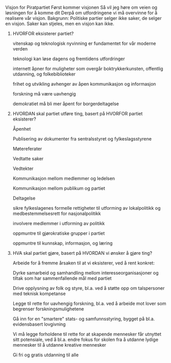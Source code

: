 Visjon for Piratpartiet
Først kommer visjonen
Så vil jeg høre om veien og løsningen for å komme dit
Derpå om utfordringene vi må overvinne for å realisere vår visjon.
Bakgrunn:
Politiske partier selger ikke saker, de selger en visjon.
Saker kan stjeles, men en visjon kan ikke. 
1. HVORFOR eksisterer partiet?

    vitenskap og teknologisk nyvinning er fundamentet for vår moderne verden 

    teknologi kan løse dagens og fremtidens utfordringer

    internett åpner for muligheter som overgår boktrykkerkunsten, offentlig utdanning, og folkebiblioteker

    frihet og utvikling avhenger av åpen kommunikasjon og informasjon

    forskning må være uavhengig

    demokratiet må bli mer åpent for borgerdeltagelse

2. HVORDAN skal partiet utføre ting, basert på HVORFOR partiet eksisterer?

    Åpenhet 

    Publisering av dokumenter fra sentralsstyret og fylkeslagsstyrene

    Møtereferater

    Vedtatte saker

    Vedtekter

    Kommunikasjon mellom medlemmer og ledelsen

    Kommunikasjon mellom publikum og partiet

    Deltagelse

    sikre fylkeslagenes formelle rettigheter til utforming av lokalpolitikk og medbestemmelsesrett for nasjonalpolitikk 

    involvere medlemmer i utforming av politikk

    oppmuntre til gjørokratiske grupper i partiet

    oppmuntre til kunnskap, informasjon, og læring

3. HVA skal partiet gjøre, basert på HVORDAN vi ønsker å gjøre ting?

    Arbeide for å fremme årsaken til at vi eksisterer, ved å rent konkret:

    Dyrke samarbeid og samhandling mellom interesseorganisasjoner og tiltak som har sammenfallende mål med partiet

    Drive opplysning av folk og styre, bl.a. ved å støtte opp om talspersoner med teknisk kompetanse

    Legge til rette for uavhengig forskning, bl.a. ved å arbeide mot lover som begrenser forskningsmulighetene

    Gå inn for en "smartere" stats- og samfunnsstyring, bygget på bl.a. evidensbasert lovgivning

    Vi må legge forholdene til rette for at skapende mennesker får utnyttet sitt potensiale, ved å bl.a. endre fokus for skolen fra å utdanne lydige mennesker til å utdanne kreative mennesker

    Gi fri og gratis utdanning til alle


